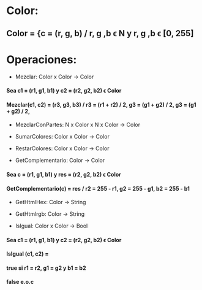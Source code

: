 # Color:

## Color = {c = (r, g, b) / r, g ,b ϵ N y r, g ,b ϵ [0, 255]

# Operaciones:

* Mezclar: Color x Color → Color
#### Sea c1 = (r1, g1, b1) y c2 = (r2, g2, b2) ϵ Color
#### Mezclar(c1, c2) = (r3, g3, b3) / r3 = (r1 + r2) / 2, g3 = (g1 + g2) / 2, g3 = (g1 + g2) / 2,

* MezclarConPartes: N x Color x N x Color → Color

* SumarColores: Color x Color → Color

* RestarColores: Color x Color → Color

* GetComplementario: Color → Color
#### Sea c = (r1, g1, b1) y res = (r2, g2, b2) ϵ Color
#### GetComplementario(c) = res / r2 = 255 - r1, g2 = 255 - g1, b2 = 255 - b1

* GetHtmlHex: Color → String

* GetHtmlrgb: Color → String

* IsIgual: Color x Color → Bool

#### Sea c1 = (r1, g1, b1) y c2 = (r2, g2, b2) ϵ Color
#### IsIgual (c1, c2) =  
#### true           si r1 = r2, g1 = g2 y b1 = b2
#### false          e.o.c

